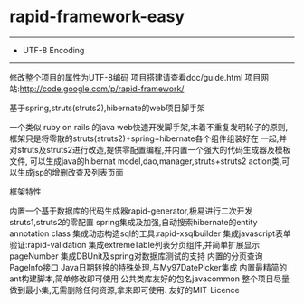 # rapid-framework-easy
****************
* UTF-8 Encoding
****************

修改整个项目的属性为UTF-8编码
项目搭建请查看doc/guide.html
项目网站:http://code.google.com/p/rapid-framework/

基于spring,struts(struts2),hibernate的web项目脚手架

一个类似 ruby on rails 的java web快速开发脚手架,本着不重复发明轮子的原则,框架只是将零散的struts(struts2)+spring+hibernate各个组件组装好在 一起,并对struts及struts2进行改造,提供零配置编程,并内置一个强大的代码生成器及模板文件, 可以生成java的hibernat model,dao,manager,struts+struts2 action类,可以生成jsp的增删改查及列表页面

框架特性

内置一个基于数据库的代码生成器rapid-generator,极易进行二次开发
struts1,struts2的零配置
spring集成及加强,自动搜索hibernate的entity annotation class
集成动态构造sql的工具:rapid-xsqlbuilder
集成javascript表单验证:rapid-validation
集成extremeTable列表分页组件,并简单扩展显示pageNumber
集成DBUnit及spring对数据库测试的支持
内置的分页查询PageInfo接口
Java日期转换的特殊处理,与My97DatePicker集成
内置最精简的ant构建脚本,简单修改即可使用
公共类库友好的包名javacommon
整个项目尽量做到最小集,无需删除任何资源,拿来即可使用.
友好的MIT-Licence
